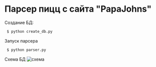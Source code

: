 # Парсер пицц с сайта "PapaJohns"

Создание БД:

```sh
 $ python create_db.py
 ```

Запуск парсера
```sh
 $ python parser.py
 ```

Схема БД
![схема](http://webdesign.ru.net/images/Heydon_min.jpg)
